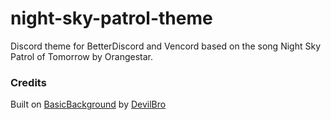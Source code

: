 # night-sky-patrol-theme
Discord theme for BetterDiscord and Vencord based on the song Night Sky Patrol of Tomorrow by Orangestar.

### Credits

Built on [BasicBackground](https://github.com/mwittrien/BetterDiscordAddons/tree/master/Themes/BasicBackground) by [DevilBro](https://github.com/mwittrien)
